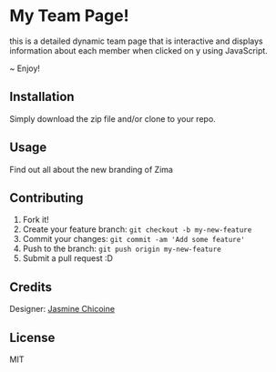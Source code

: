 # My Team Page!

this is a detailed dynamic team page that is interactive and displays information about each member when clicked on y using JavaScript.

~ Enjoy!

## Installation

Simply download the zip file and/or clone to your repo.

## Usage

Find out all about the new branding of Zima

## Contributing

1. Fork it!
2. Create your feature branch: `git checkout -b my-new-feature`
3. Commit your changes: `git commit -am 'Add some feature'`
4. Push to the branch: `git push origin my-new-feature`
5. Submit a pull request :D

## Credits

Designer: [Jasmine Chicoine](https://github.com/jasminechicoine)

## License

MIT
